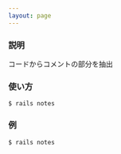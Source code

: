 ```yaml
---
layout: page
---
```

### 説明
コードからコメントの部分を抽出

### 使い方
    $ rails notes

### 例
    $ rails notes